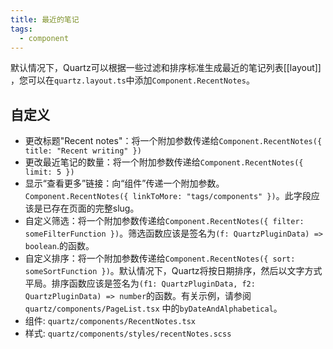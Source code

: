 ```yaml
---
title: 最近的笔记
tags:
  - component
---
```


默认情况下，Quartz可以根据一些过滤和排序标准生成最近的笔记列表[[layout]] ，您可以在`quartz.layout.ts`中添加`Component.RecentNotes`。
## 自定义

- 更改标题"Recent notes"：将一个附加参数传递给`Component.RecentNotes({ title: "Recent writing" })`
- 更改最近笔记的数量：将一个附加参数传递给`Component.RecentNotes({ limit: 5 })` 
- 显示“查看更多”链接：向“组件”传递一个附加参数。`Component.RecentNotes({ linkToMore: "tags/components" })`。此字段应该是已存在页面的完整slug。
- 自定义筛选：将一个附加参数传递给`Component.RecentNotes({ filter: someFilterFunction })`。筛选函数应该是签名为`(f: QuartzPluginData) => boolean`.的函数。
- 自定义排序：将一个附加参数传递给`Component.RecentNotes({ sort: someSortFunction })`。默认情况下，Quartz将按日期排序，然后以文字方式平局。排序函数应该是签名为`(f1: QuartzPluginData, f2: QuartzPluginData) => number`的函数。有关示例，请参阅 `quartz/components/PageList.tsx` 中的`byDateAndAlphabetical`。
- 组件: `quartz/components/RecentNotes.tsx`
- 样式: `quartz/components/styles/recentNotes.scss`
